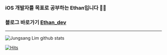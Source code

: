 ### iOS 개발자를 목표로 공부하는 Ethan입니다 👨‍💻
### 블로그 바로가기 [Ethan_dev](https://jungsanglim.tistory.com/)
-------------------------

![Jungsang Lim github stats](https://github-readme-stats.vercel.app/api?username=JungsangLim&show_icons=true)

[![Hits](https://hits.seeyoufarm.com/api/count/incr/badge.svg?url=https%3A%2F%2Fgithub.com%2FjaemuYeo&count_bg=%233DC4C8&title_bg=%23555555&icon=&icon_color=%23E7E7E7&title=hits&edge_flat=false)](https://hits.seeyoufarm.com)

<!--
**JungsangLim/JungsangLim** is a ✨ _special_ ✨ repository because its `README.md` (this file) appears on your GitHub profile.

Here are some ideas to get you started:

- 🔭 I’m currently working on ...
- 🌱 I’m currently learning ...
- 👯 I’m looking to collaborate on ...
- 🤔 I’m looking for help with ...
- 💬 Ask me about ...
- 📫 How to reach me: ...
- 😄 Pronouns: ...
- ⚡ Fun fact: ...
-->
